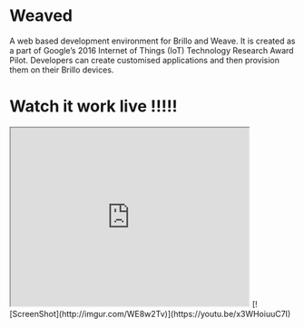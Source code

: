 # Weaved
A web based development environment for Brillo and Weave. It is created as a part of Google’s 2016 Internet of Things (IoT) Technology
Research Award Pilot. Developers can create customised applications and then provision them on their Brillo devices.

<h1>Watch it work live !!!!!</h1>
<iframe width="420" height="315"
src="https://youtu.be/x3WHoiuuC7I">
</iframe>
[![ScreenShot](http://imgur.com/WE8w2Tv)](https://youtu.be/x3WHoiuuC7I)

